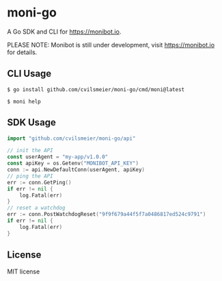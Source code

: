 # moni-go

A Go SDK and CLI for <https://monibot.io>.

PLEASE NOTE: Monibot is still under development, visit <https://monibot.io> for details.

## CLI Usage

    $ go install github.com/cvilsmeier/moni-go/cmd/moni@latest

    $ moni help

## SDK Usage

```go
import "github.com/cvilsmeier/moni-go/api"

// init the API
const userAgent = "my-app/v1.0.0"
const apiKey = os.Getenv("MONIBOT_API_KEY")    
conn := api.NewDefaultConn(userAgent, apiKey)
// ping the API
err := conn.GetPing()
if err != nil {
    log.Fatal(err)
}
// reset a watchdog
err := conn.PostWatchdogReset("9f9f679a44f5f7a0486817ed524c9791")
if err != nil {
    log.Fatal(err)
}
```


## License

MIT license